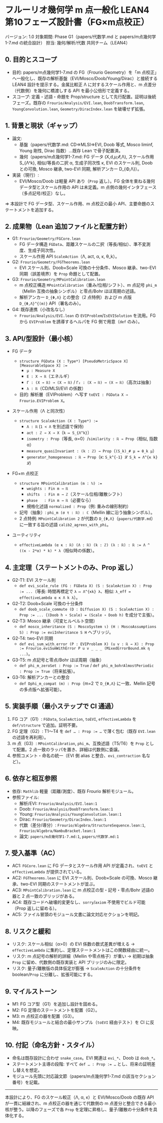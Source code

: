 # フルーリオ幾何学 m 点一般化 LEAN4 第10フェーズ設計書（FG×m点校正）

バージョン: 1.0
対象期間: Phase G1（papers/代数学.md と papers/m点幾何学1-7.md の統合設計）
担当: 幾何/解析/代数 共同チーム（LEAN4）

## 0. 目的とスコープ

- 目的: papers/m点幾何学1-7.md の FG（Frourio Geometry）を「m 点校正」へ一般化し、既存の解析基盤（EVI/Mosco/Doob/Young/Dirac）と接続する LEAN4 設計を提示する。金属比較正 Λ に対するスケール作用と、m 点差分（代数側）を幾何に橋渡しする API を最小公倍形で定義する。
- スコープ: 定義・述語・命題を Prop/structure として先行配置。証明は後続フェーズ。既存の `Frourio/Analysis/EVI.lean`, `DoobTransform.lean`, `YoungConvolution.lean`, `Geometry/DiracIndex.lean` を破壊せず拡張。

## 1. 背景と現状（ギャップ）

- 論文:
  - 基盤（papers/代数学.md: CD⇒MLSI⇒EVI, Doob 等式, Mosco liminf, Young 剛性, Dirac 指数）…既存 Lean で骨子配置済。
  - 幾何（papers/m点幾何学1-7.md: FG データ (X,d,μ;𝓔,Λ), スケール作用 S_{Λ^k}, 相似/等長の二択 α, 生成子同次性 κ, EVI のスケール則, Doob との可換, Mosco 継承, two-EVI 同期, 解析アンカー D_{Φ,Λ}）。
- 実装（現行）:
  - EVI/Mosco/Doob は軽量 API あり（`Prop` 返し）。FG 全体を束ねる幾何データ型とスケール作用の API は未定義。m 点側の幾何インタフェース（多点記号/校正）なし。

=> 本設計で FG データ型、スケール作用、m 点校正の最小 API、主要命題のステートメントを追加する。

## 2. 成果物（Lean 追加ファイルと配置方針）

- G1: `Frourio/Geometry/FGCore.lean`
  - FG データ構造 `FGData`、距離スケールの二択（等長/相似）、準不変測度、生成子同次性。
  - スケール作用 API `ScaleAction`（Λ, act, α, κ, θ_k）。
- G2: `Frourio/Geometry/FGTheorems.lean`
  - EVI スケール則、Doob×Scale 可換の十分条件、Mosco 継承、two-EVI 同期（誤差境界）を `Prop` 命題として配置。
- G3: `Frourio/Geometry/MPointCalibration.lean`
  - m 点校正構造 `MPointCalibration`（重み/位相/シフト）、m 点記号 `phi_m`（Mellin 互換の抽象シンボル）と零点/Bohr ほぼ周期の述語。
  - 解析アンカー `D_{Φ,Λ}` との整合（2 点特例）および m 点版 `D_{Φ,Λ}^{(m)}` API（署名のみ）。
- G4: 既存連携（小改名なし）
  - `Frourio/Analysis/EVI.lean` の `EVIProblem`/`IsEVISolution` を流用。FG から `EVIProblem` を誘導するヘルパを FG 側で用意（`def` のみ）。

## 3. API/型設計（最小核）

- FG データ
  - `structure FGData (X : Type*) [PseudoMetricSpace X] [MeasurableSpace X] :=`
    - `μ : Measure X`
    - `E : X → ℝ`（エネルギ）
    - `Γ : (X → ℝ) → (X → ℝ)` / `Γ₂ : (X → ℝ) → (X → ℝ)`（高次は抽象）
    - `λ : ℝ`（CD/MLSI/EVI の係数）
  - 目的: 解析層（EVIProblem）へ写す `toEVI : FGData X → Frourio.EVIProblem X`。

- スケール作用（Λ と同次性）
  - `structure ScaleAction (X : Type*) :=`
    - `Λ : ℝ` (`1 < Λ` を別述語で保持)
    - `act : ℤ → X → X`（`k ↦ S_{Λ^k}`）
    - `isometry : Prop`（等長, α=0）/`similarity : ℝ → Prop`（相似, 指数 α）
    - `measure_quasiInvariant : (k : ℤ) → Prop`（`(S_k)_# μ = θ_k μ`）
    - `generator_homogeneous : ℝ → Prop`（κ: `S_k^{-1} 𝓛 S_k = Λ^{κ k} 𝓛`）

- FG+m 点校正
  - `structure MPointCalibration (m : ℕ) :=`
    - `weights : Fin m → ℝ`
    - `shifts  : Fin m → ℤ`（スケール位相/離散シフト）
    - `phase   : Fin m → ℝ`（必要なら）
    - 規格化述語 `normalized : Prop`（例: 重みの線形制約）
  - 記号（抽象）: `phi_m (σ τ : ℝ) : ℂ`（Mellin 線に沿う抽象シンボル）。
  - 2 点特例: `MPointCalibration 2` が代数の `D_{Φ,Λ}`（`papers/代数学.md`）に一致する旨の述語 `calib2_agrees_with_phi`。

- ユーティリティ
  - `effectiveLambda (α κ : ℝ) (Λ : ℝ) (k : ℤ) (λ : ℝ) : ℝ := Λ ^ ((κ - 2*α) * k) * λ`（相似時の係数）。

## 4. 主定理（ステートメントのみ、Prop 返し）

- G2-T1: EVI スケール則
  - `def evi_scale_rule (FG : FGData X) (S : ScaleAction X) : Prop := ...`（等長: 時間再標定で `λ ↦ Λ^{κk} λ`、相似: `λ_eff = effectiveLambda α κ Λ k λ`）。
- G2-T2: Doob×Scale 可換の十分条件
  - `def doob_scale_commute (D : Diffusion X) (S : ScaleAction X) : Prop := ...`（`(Doob h ∘ Scale) = (Scale ∘ Doob h)` を成分で主張）。
- G2-T3: Mosco 継承（可変ヒルベルト空間）
  - `def mosco_inheritance (S : MoscoSystem ι) (H : MoscoAssumptions S) : Prop := eviInheritance S H` へブリッジ。
- G2-T4: two-EVI 同期
  - `def evi_sum_with_error (P : EVIProblem X) (u v : ℝ → X) : Prop := Frourio.eviSumWithError P u v _ _ _ (MixedErrorBound.mk η ...)`。
- G3-T5: m 点記号と零点/Bohr ほぼ周期（抽象）
  - `def phi_m_zeroSet : Prop := True` / `def phi_m_bohrAlmostPeriodic : Prop := True`（将来拡張）。
- G3-T6: 解析アンカーとの整合
  - `def Dphi_m_compat (m) : Prop`（m=2 で `D_{Φ,Λ}` に一致、Mellin 記号の多点版へ拡張可能）。

## 5. 実装手順（最小ステップで CI 通過）

1) FG コア（G1）: `FGData`, `ScaleAction`, `toEVI`, `effectiveLambda` を `def/structure` で追加。証明不要。
2) FG 定理（G2）: T1〜T4 を `def … : Prop := …` で薄く包む（既存 `EVI.lean` の述語を再利用）。
3) m 点（G3）: `MPointCalibration`, `phi_m`、互換述語（T5/T6）を `Prop` として配置。2 点一致のラッパを置き、詳細は代数側に委譲。
4) 参照コメント・命名の統一（EVI 側 alias と整合、`evi_contraction` 名など）。

## 6. 依存と相互参照

- 依存: `Mathlib` 軽量（距離/測度）、既存 Frourio 解析モジュール。
- 参照ファイル:
  - 解析/EVI: `Frourio/Analysis/EVI.lean:1`
  - Doob: `Frourio/Analysis/DoobTransform.lean:1`
  - Young: `Frourio/Analysis/YoungConvolution.lean:1`
  - Dirac: `Frourio/Geometry/DiracIndex.lean:1`
  - 代数（差分/導分）: `Frourio/Algebra/StructureSequence.lean:1`, `Frourio/Algebra/NambuBracket.lean:1`
  - 論文: `papers/m点幾何学1-7.md:1`, `papers/代数学.md:1`

## 7. 受入基準（AC）

- AC1: `FGCore.lean` に FG データとスケール作用 API が定義され、`toEVI` と `effectiveLambda` が提供されている。
- AC2: `FGTheorems.lean` に EVI スケール則、Doob×Scale の可換、Mosco 継承、two-EVI 同期のステートメントが並ぶ。
- AC3: `MPointCalibration.lean` に m 点校正の型・記号・零点/Bohr 述語の器と 2 点一致のブリッジがある。
- AC4: 既存コードへ破壊的変更なし、`sorry`/`axiom` 不使用でビルド可能（Prop 返しに留める）。
- AC5: ファイル冒頭のモジュール文書に論文対応セクションを明記。

## 8. リスクと緩和

- リスク: スケール相似（α>0）の EVI 係数の数式差異が増える → `effectiveLambda` に集約し、定理ステートメントはこの関数経由に統一。
- リスク: m 点記号の解析的詳細（Mellin や零点格子）が重い → 初期は抽象 `Prop` に留め、代数側の既存実装と API ブリッジのみに限定。
- リスク: 量子/離散版の具体仮定が膨張 → `ScaleAction` の十分条件を boolean/`Prop` に分離し、拡張可能にする。

## 9. マイルストーン

- M1: FG コア型（G1）を追加し設計を固める。
- M2: FG 定理のステートメントを配置（G2）。
- M3: m 点校正の器を配置（G3）。
- M4: 既存モジュールと結合の最小サンプル（`toEVI` 経由テスト）を CI に反映。

## 10. 付記（命名方針・スタイル）

- 命名は既存設計に合わせ `snake_case`。EVI 関連は `evi_*`、Doob は `doob_*`。
- ステートメント主導の段階: すべて `def … : Prop := …` とし、将来の証明差し替えを想定。
- モジュール先頭に対応論文節（papers/m点幾何学1-7.md の該当セクション番号）を記載。

---

本設計により、FG のスケール較正（Λ, α, κ）と EVI/Mosco/Doob の既存 API が一貫に結線され、m 点校正の器を通じて代数側の m 点差分と整合できる最小核が整う。以降のフェーズで各 `Prop` を定理に昇格し、量子/離散の十分条件を具体化する。

